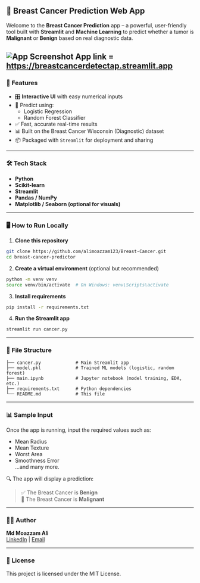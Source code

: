 ## 🔬 Breast Cancer Prediction Web App

Welcome to the **Breast Cancer Prediction** app – a powerful, user-friendly tool built with **Streamlit** and **Machine Learning** to predict whether a tumor is **Malignant** or **Benign** based on real diagnostic data.

![App Screenshot](https://img.shields.io/badge/Streamlit-App-red?style=flat-square&logo=streamlit)
App link = https://breastcancerdetectap.streamlit.app
---

### 🚀 Features

- 🎛️ **Interactive UI** with easy numerical inputs
- 🧠 Predict using:
  - Logistic Regression
  - Random Forest Classifier
- ✅ Fast, accurate real-time results
- 📊 Built on the Breast Cancer Wisconsin (Diagnostic) dataset
- 📦 Packaged with `Streamlit` for deployment and sharing

---

### 🛠️ Tech Stack

- **Python**
- **Scikit-learn**
- **Streamlit**
- **Pandas / NumPy**
- **Matplotlib / Seaborn (optional for visuals)**

---

### 🖥️ How to Run Locally

1. **Clone this repository**  
```bash
git clone https://github.com/alimoazzam123/Breast-Cancer.git
cd breast-cancer-predictor
```

2. **Create a virtual environment** (optional but recommended)  
```bash
python -m venv venv
source venv/bin/activate  # On Windows: venv\Scripts\activate
```

3. **Install requirements**  
```bash
pip install -r requirements.txt
```

4. **Run the Streamlit app**  
```bash
streamlit run cancer.py
```

---

### 📁 File Structure

```
├── cancer.py             # Main Streamlit app
├── model.pkl             # Trained ML models (logistic, random forest)
├── main.ipynb            # Jupyter notebook (model training, EDA, etc.)
├── requirements.txt      # Python dependencies
└── README.md             # This file
```

---

### 📊 Sample Input

Once the app is running, input the required values such as:
- Mean Radius
- Mean Texture
- Worst Area
- Smoothness Error  
...and many more.

🔍 The app will display a prediction:

> ✅ The Breast Cancer is **Benign**  
> 🚨 The Breast Cancer is **Malignant**

---

### 👨‍💻 Author

**Md Moazzam Ali**  
[LinkedIn](https://www.linkedin.com/in/alimoazzam82) | [Email](mailto:mdmoazzamali984@gmail.com)

---

### 📄 License

This project is licensed under the MIT License.

